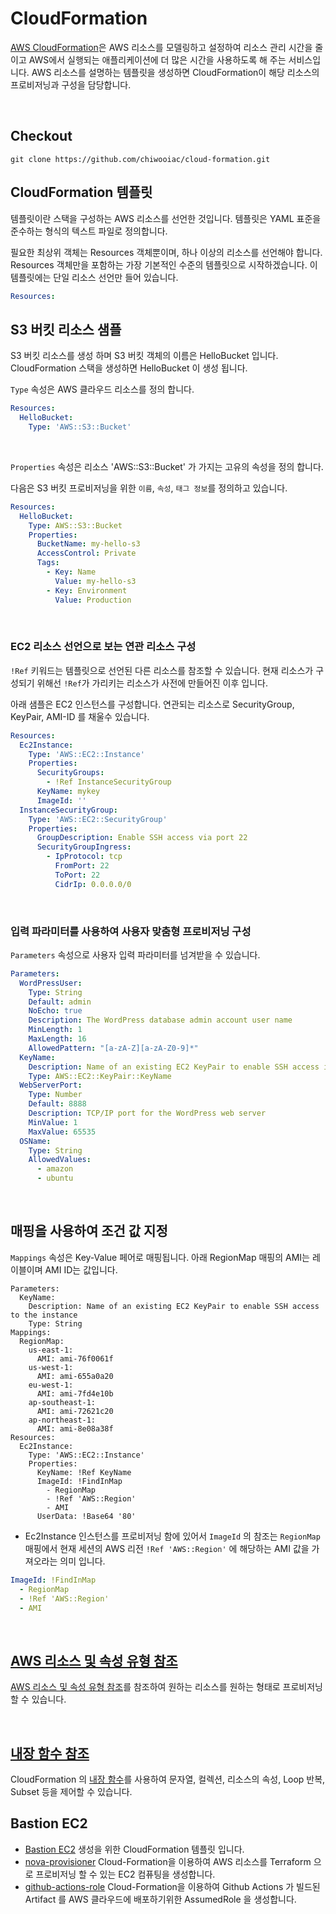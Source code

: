 # CloudFormation

[AWS CloudFormation](https://docs.aws.amazon.com/ko_kr/AWSCloudFormation/latest/UserGuide/Welcome.html)은 AWS 리소스를 모델링하고 설정하여 리소스 관리 시간을 줄이고 AWS에서 실행되는 애플리케이션에 
더 많은 시간을 사용하도록 해 주는 서비스입니다. AWS 리소스를 설명하는 템플릿을 생성하면 CloudFormation이 해당 리소스의 프로비저닝과 구성을 담당합니다.

<br>

## Checkout
```
git clone https://github.com/chiwooiac/cloud-formation.git
```

## CloudFormation 템플릿

템플릿이란 스택을 구성하는 AWS 리소스를 선언한 것입니다. 템플릿은 YAML 표준을 준수하는 형식의 텍스트 파일로 정의합니다.

필요한 최상위 객체는 Resources 객체뿐이며, 하나 이상의 리소스를 선언해야 합니다. Resources 객체만을 포함하는 가장 기본적인 수준의 템플릿으로 시작하겠습니다. 이 템플릿에는 단일 리소스 선언만 들어 있습니다.

```yaml
Resources:
```


## S3 버킷 리소스 샘플 

S3 버킷 리소스를 생성 하며 S3 버킷 객체의 이름은 HelloBucket 입니다. CloudFormation 스택을 생성하면 HelloBucket 이 생성 됩니다.

`Type` 속성은 AWS 클라우드 리소스를 정의 합니다.

```yaml
Resources:
  HelloBucket:
    Type: 'AWS::S3::Bucket'
```

<br>

`Properties` 속성은 리소스 'AWS::S3::Bucket' 가 가지는 고유의 속성을 정의 합니다. 

다음은 S3 버킷 프로비저닝을 위한 `이름`, `속성`, `태그 정보`를 정의하고 있습니다. 

```yaml
Resources:
  HelloBucket:
    Type: AWS::S3::Bucket
    Properties:
      BucketName: my-hello-s3 
      AccessControl: Private
      Tags:
        - Key: Name
          Value: my-hello-s3
        - Key: Environment
          Value: Production
```


<br>


### EC2 리소스 선언으로 보는 연관 리소스 구성

`!Ref` 키워드는 템플릿으로 선언된 다른 리소스를 참조할 수 있습니다. 현재 리소스가 구성되기 위해선 `!Ref`가 가리키는 리소스가 사전에 만들어진 이후 입니다.

아래 샘플은 EC2 인스턴스를 구성합니다. 연관되는 리소스로 SecurityGroup, KeyPair, AMI-ID 를 채울수 있습니다.



```yaml
Resources:
  Ec2Instance:
    Type: 'AWS::EC2::Instance'
    Properties:
      SecurityGroups:
        - !Ref InstanceSecurityGroup
      KeyName: mykey
      ImageId: ''
  InstanceSecurityGroup:
    Type: 'AWS::EC2::SecurityGroup'
    Properties:
      GroupDescription: Enable SSH access via port 22
      SecurityGroupIngress:
        - IpProtocol: tcp
          FromPort: 22
          ToPort: 22
          CidrIp: 0.0.0.0/0
```

<br>

### 입력 파라미터를 사용하여 사용자 맞춤형 프로비저닝 구성


`Parameters` 속성으로 사용자 입력 파라미터를 넘겨받을 수 있습니다.  

```yaml
Parameters:
  WordPressUser:
    Type: String
    Default: admin
    NoEcho: true
    Description: The WordPress database admin account user name
    MinLength: 1
    MaxLength: 16
    AllowedPattern: "[a-zA-Z][a-zA-Z0-9]*"
  KeyName:
    Description: Name of an existing EC2 KeyPair to enable SSH access into the WordPress web server
    Type: AWS::EC2::KeyPair::KeyName
  WebServerPort:
    Type: Number
    Default: 8888
    Description: TCP/IP port for the WordPress web server
    MinValue: 1
    MaxValue: 65535
  OSName:
    Type: String
    AllowedValues:
      - amazon
      - ubuntu
```

<br>


## 매핑을 사용하여 조건 값 지정

`Mappings` 속성은 Key-Value 페어로 매핑됩니다. 아래 RegionMap 매핑의 AMI는 레이블이며 AMI ID는 값입니다. 

```
Parameters:
  KeyName:
    Description: Name of an existing EC2 KeyPair to enable SSH access to the instance
    Type: String
Mappings:
  RegionMap:
    us-east-1:
      AMI: ami-76f0061f
    us-west-1:
      AMI: ami-655a0a20
    eu-west-1:
      AMI: ami-7fd4e10b
    ap-southeast-1:
      AMI: ami-72621c20
    ap-northeast-1:
      AMI: ami-8e08a38f
Resources:
  Ec2Instance:
    Type: 'AWS::EC2::Instance'
    Properties:
      KeyName: !Ref KeyName
      ImageId: !FindInMap 
        - RegionMap
        - !Ref 'AWS::Region'
        - AMI
      UserData: !Base64 '80'
```

- Ec2Instance 인스턴스를 프로비저닝 함에 있어서 `ImageId` 의 참조는 `RegionMap` 매핑에서 현재 세션의 AWS 리전 `!Ref 'AWS::Region'` 에 해당하는 AMI 값을 가져오라는 의미 입니다. 

```yaml
ImageId: !FindInMap
  - RegionMap
  - !Ref 'AWS::Region'
  - AMI
```

<br>

## [AWS 리소스 및 속성 유형 참조](https://docs.aws.amazon.com/ko_kr/AWSCloudFormation/latest/UserGuide/aws-template-resource-type-ref.html) 

[AWS 리소스 및 속성 유형 참조](https://docs.aws.amazon.com/ko_kr/AWSCloudFormation/latest/UserGuide/aws-template-resource-type-ref.html)를 참조하여 원하는 리소스를 원하는 형태로 프로비저닝 할 수 있습니다.


<br>

## [내장 함수 참조](https://docs.aws.amazon.com/ko_kr/AWSCloudFormation/latest/UserGuide/intrinsic-function-reference.html)

CloudFormation 의 [내장 함수](https://docs.aws.amazon.com/ko_kr/AWSCloudFormation/latest/UserGuide/intrinsic-function-reference.html)를 사용하여 문자열, 컬렉션, 리소스의 속성, Loop 반복, Subset 등을 제어할 수 있습니다.





## Bastion EC2
- [Bastion EC2](./src/ec2/bastion/bastion-1.0.yaml) 생성을 위한 CloudFormation 템플릿 입니다.
- [nova-provisioner](./src/ec2/nova-provisioner/nova-provisioner-1.0.yaml) Cloud-Formation을 이용하여 AWS 리소스를 Terraform 으로 프로비저닝 할 수 있는 EC2 컴퓨팅을 생성합니다.
- [github-actions-role](./src/ec2/github-actions-role/github-actions-cf-1.0.yaml) Cloud-Formation을 이용하여 Github Actions 가 빌드된 Artifact 를 AWS 클라우드에 배포하기위한 AssumedRole 을 생성합니다.



